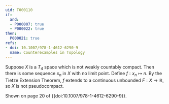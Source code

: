 ```yaml
---
uid: T000110
if:
  and:
  - P000007: true
  - P000022: true
then:
  P000021: true
refs:
- doi: 10.1007/978-1-4612-6290-9
  name: Counterexamples in Topology
---
```


Suppose $X$ is a $T_4$ space which is not weakly countably compact. Then there is some sequence $x_n$ in $X$ with no limit point. Define $f:x_n \mapsto n$. By the Tietze Extension Theorem, $f$ extends to a continuous unbounded $F: X \rightarrow \mathbb{R}$, so $X$ is not pseudocompact.

Shown on page 20 of {{doi:10.1007/978-1-4612-6290-9}}.
